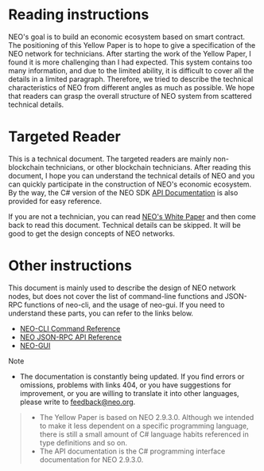 # Reading instructions

NEO's goal is to build an economic ecosystem based on smart contract. The positioning of this Yellow Paper is to hope to give a specification of the NEO network for technicians. After starting the work of the Yellow Paper, I found it is more challenging than I had expected. This system contains too many information, and due to the limited ability, it is difficult to cover all the details in a limited paragraph. Therefore, we tried to describe the technical characteristics of NEO from different angles as much as possible. We hope that readers can grasp the overall structure of NEO system from scattered technical details.

# Targeted Reader

This is a technical document. The targeted readers are mainly non-blockchain technicians, or other blockchain technicians. After reading this document, I hope you can understand the technical details of NEO and you can quickly participate in the construction of NEO's economic ecosystem. By the way, the C# version of the NEO SDK [API Documentation](../api/index.md) is also provided for easy reference.

If you are not a technician, you can read [NEO's White Paper](http://docs.neo.org/en-us/whitepaper.html) and then come back to read this document. Technical details can be skipped. It will be good to get the design concepts of NEO networks.

# Other instructions

This document is mainly used to describe the design of NEO network nodes, but does not cover the list of command-line functions and JSON-RPC functions of neo-cli, and the usage of neo-gui. If you need to understand these parts, you can refer to the links below.

 - [NEO-CLI Command Reference](http://docs.neo.org/en-us/node/cli/cli.html)<BR>
 - [NEO JSON-RPC API Reference](http://docs.neo.org/en-us/node/cli/2.9.0/api.html)<BR>
 - [NEO-GUI](http://docs.neo.org/en-us/node/gui/install.html)<BR>

> [!NOTE]
> - The documentation is constantly being updated. If you find errors or omissions, problems with links 404, or you have suggestions for improvement, or you are willing to translate it into other languages, please write to <feedback@neo.org>.

> - The Yellow Paper is based on NEO 2.9.3.0. Although we intended to make it less dependent on a specific programming language, there is still a small amount of C# language habits referenced in type definitions and so on.
> - The API documentation is the C# programming interface documentation for NEO 2.9.3.0.
